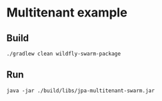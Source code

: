 # Multitenant example


## Build

`./gradlew clean wildfly-swarm-package`


## Run


`java -jar ./build/libs/jpa-multitenant-swarm.jar`

